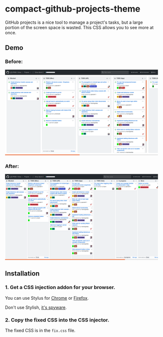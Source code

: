 # compact-github-projects-theme

GitHub projects is a nice tool to manage a project's tasks, but a large portion of the screen space is wasted. This CSS allows you to see more at once.

## Demo

### Before:
![before](images/before_fix.png)

### After:
![after](images/after_fix.png)

## Installation

### 1. Get a CSS injection addon for your browser.

You can use Stylus for [Chrome](https://chrome.google.com/webstore/detail/stylus/clngdbkpkpeebahjckkjfobafhncgmne?hl=en) or [Firefox](https://addons.mozilla.org/en-US/firefox/addon/styl-us/).

Don't use Stylish, [it's spyware](https://www.reddit.com/r/programming/comments/8vpqqg/stylish_browser_extension_steals_all_your/).

### 2. Copy the fixed CSS into the CSS injector.

The fixed CSS is in the `fix.css` file.


